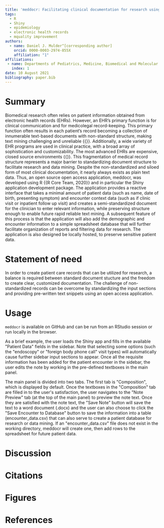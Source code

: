 ```yaml
---
title: 'meddocr: Facilitating clinical documentation for research using R'
tags:
  - R
  - Shiny
  - epidemiology
  - electronic health records
  - mquality improvement
authors:
  - name: Daniel J. Mulder^[corresponding author]
    orcid: 0000-0003-2974-855X
    affiliation: "1"
affiliations:
 - name: Departments of Pediatrics, Medicine, Biomedical and Molecular Sciences, Queen’s University, Kingston, Ontario, Canada
   index: 1
date: 10 August 2021
bibliography: paper.bib
---
```


# Summary

Biomedical research often relies on patient information obtained from electronic health records (EHRs). However, an EHR’s primary function is for clinical communication and for medicolegal record-keeping. This primary function often results in each patient’s record becoming a collection of innumerable text-based documents with non-standard structure, making text mining challenging and unreliable {{}}.
Additionally, a wide variety of EHR programs are used in clinical practice, with a broad array of sophistication and customizability. The most advanced EHRs are expensive, closed source environments {{}}. This fragmentation of medical record structure represents a major barrier to standardizing document structure to facilitate research and data mining.
Despite the non-standardized and siloed form of most clinical documentation, it nearly always exists as plain text data. Thus, an open source open access application, meddocr, was developed using R {{R Core Team, 2020}} and in particular the Shiny application development package.
The application provides a reactive interface that takes a minimal amount of patient data (such as name, date of birth, presenting symptom) and encounter context data (such as if clinic visit or inpatient follow up visit) and creates a semi-standardized document for the clinician to enter relevant information, while preserving structure enough to enable future rapid reliable text mining. A subsequent feature of this process is that the application will also add the demographic and encounter information to a simple spreadsheet database that will further facilitate organization of reports and filtering data for research. The application is also designed be locally hosted, to preserve sensitive patient data.

# Statement of need

In order to create patient care records that can be utilized for research, a balance is required between standard document stucture and the freedom to create clear, customized documentation. The challenge of non-standardized records can be overcome by standardizing the input sections and providing pre-written text snippets using an open access application.

# Usage

`meddocr` is available on GitHub and can be run from an RStudio session or run locally in the browser.

As a brief example, the user loads the Shiny app and fills in the available "Patient Data" fields in the sidebar. Note that selecting some options (such the "endoscopy" or "foreign body phone call" visit types) will automatically cause further sidebar input sections to appear. Once all the requisite information has been added for the patient encounter in the sidebar, the user edits the note by working in the pre-defined textboxes in the main panel.

The main panel is divided into two tabs. The first tab is "Composition", which is displayed by default. Once the textboxes in the "Composition" tab are filled in to the user's satisfaction, the user navigates to the "Note Preview" tab (at the top of the main panel) to preview the note text. Once they are satisfied with the note text, the "Save Note" button will save the text to a word document (.docx) and the user can also choose to click the "Save Encounter to Database" button to save the information into a table (encounter_data.csv) that can also serve to create a patient database for research or data mining. If an "encounter_data.csv" file does not exist in the working directory, meddocr will create one, then add rows to the spreadsheet for future patient data.

# Discussion



# Citations



# Figures



# References

